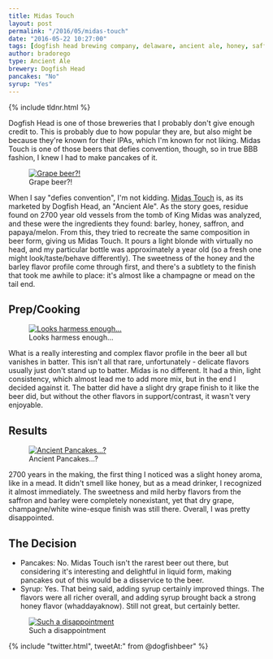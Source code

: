 ```yaml
---
title: Midas Touch
layout: post
permalink: "/2016/05/midas-touch"
date: "2016-05-22 10:27:00"
tags: [dogfish head brewing company, delaware, ancient ale, honey, saffron, barley, wheat beer]
author: bradorego
type: Ancient Ale
brewery: Dogfish Head
pancakes: "No"
syrup: "Yes"
---
```


{% include tldnr.html %}

Dogfish Head is one of those breweries that I probably don't give enough credit to. This is probably due to how popular they are, but also might be because they're known for their IPAs, which I'm known for not liking. Midas Touch is one of those beers that defies convention, though, so in true BBB fashion, I knew I had to make pancakes of it.

<figure class="imageWrap">
  <a href="{{ site.url }}/assets/full/midas-touch/beer.jpg">
    <img src="{{ site.url }}/assets/compressed/midas-touch/beer.jpg" alt="Grape beer?!" />
  </a>
  <figcaption>
    Grape beer?!
  </figcaption>
</figure>

When I say "defies convention", I'm not kidding. <a href="http://www.dogfish.com/brews-spirits/the-brews/year-round-brews/midas-touch.htm">Midas Touch</a> is, as its marketed by Dogfish Head, an "Ancient Ale". As the story goes, residue found on 2700 year old vessels from the tomb of King Midas was analyzed, and these were the ingredients they found: barley, honey, saffron, and papaya/melon. From this, they tried to recreate the same composition in beer form, giving us Midas Touch. It pours a light blonde with virtually no head, and my particular bottle was approximately a year old (so a fresh one might look/taste/behave differently). The sweetness of the honey and the barley flavor profile come through first, and there's a subtlety to the finish that took me awhile to place: it's almost like a champagne or mead on the tail end.

## Prep/Cooking

<figure class="imageWrap">
  <a href="{{ site.url }}/assets/full/midas-touch/batter.jpg">
    <img src="{{ site.url }}/assets/compressed/midas-touch/batter.jpg" alt='Looks harmess enough...' />
  </a>
  <figcaption>
    Looks harmess enough...
  </figcaption>
</figure>

What is a really interesting and complex flavor profile in the beer all but vanishes in batter. This isn't all that rare, unfortunately - delicate flavors usually just don't stand up to batter. Midas is no different. It had a thin, light consistency, which almost lead me to add more mix, but in the end I decided against it. The batter did have a slight dry grape finish to it like the beer did, but without the other flavors in support/contrast, it wasn't very enjoyable.

## Results

<figure class="imageWrap">
  <a href="{{ site.url }}/assets/full/midas-touch/pancakes.jpg">
    <img src="{{ site.url }}/assets/compressed/midas-touch/pancakes.jpg" alt="Ancient Pancakes...?" />
  </a>
  <figcaption>
    Ancient Pancakes...?
  </figcaption>
</figure>

2700 years in the making, the first thing I noticed was a slight honey aroma, like in a mead. It didn't smell like honey, but as a mead drinker, I recognized it almost immediately. The sweetness and mild herby flavors from the saffron and barley were completely nonexistant, yet that dry grape, champagne/white wine-esque finish was still there. Overall, I was pretty disappointed.

## The Decision

* Pancakes: No. Midas Touch isn't the rarest beer out there, but considering it's interesting and delightful in liquid form, making pancakes out of this would be a disservice to the beer.
* Syrup: Yes. That being said, adding syrup certainly improved things. The flavors were all richer overall, and adding syrup brought back a strong honey flavor (whaddayaknow). Still not great, but certainly better.

<figure class="imageWrap">
  <a href="{{ site.url }}/assets/full/midas-touch/syrup.jpg">
    <img src="{{ site.url }}/assets/compressed/midas-touch/syrup.jpg" alt="Such a disappointment" />
  </a>
  <figcaption>
    Such a disappointment
  </figcaption>
</figure>


{% include "twitter.html", tweetAt:" from @dogfishbeer" %}
